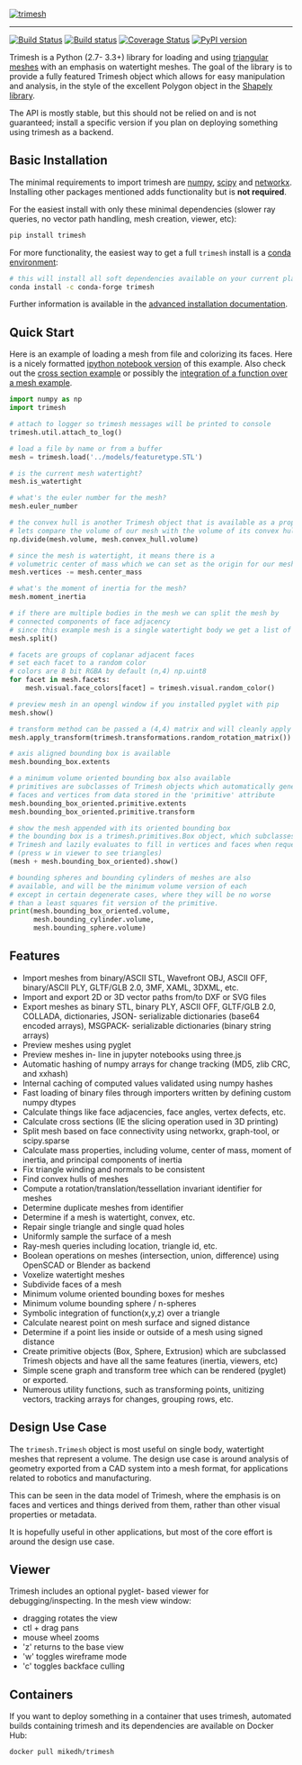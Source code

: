 [![trimesh](https://github.com/mikedh/trimesh/blob/master/docs/images/logotype-a.svg)](http://trimsh.org)

-----------
[![Build Status](https://travis-ci.org/mikedh/trimesh.svg?branch=master)](https://travis-ci.org/mikedh/trimesh) [![Build status](https://ci.appveyor.com/api/projects/status/j8h3luwvst1tkghl?svg=true)](https://ci.appveyor.com/project/mikedh/trimesh) [![Coverage Status](https://coveralls.io/repos/github/mikedh/trimesh/badge.svg)](https://coveralls.io/github/mikedh/trimesh) [![PyPI version](https://badge.fury.io/py/trimesh.svg)](https://badge.fury.io/py/trimesh)


Trimesh is a Python (2.7- 3.3+) library for loading and using [triangular meshes](https://en.wikipedia.org/wiki/Triangle_mesh) with an emphasis on watertight meshes. The goal of the library is to provide a fully featured Trimesh object which allows for easy manipulation and analysis, in the style of the excellent Polygon object in the [Shapely library](http://toblerity.org/shapely/manual.html).

The API is mostly stable, but this should not be relied on and is not guaranteed; install a specific version if you plan on deploying something using trimesh as a backend.

## Basic Installation


The minimal requirements to import trimesh are
[numpy](http://www.numpy.org/), [scipy](http://www.scipy.org) and
[networkx](https://networkx.github.io). Installing other packages mentioned adds functionality but is **not required**.

For the easiest install with only these minimal dependencies (slower ray queries, no vector path handling, mesh creation, viewer, etc):

```bash
pip install trimesh
```

For more functionality, the easiest way to get a full `trimesh` install is a [conda environment](https://conda.io/miniconda.html):

```bash
# this will install all soft dependencies available on your current platform
conda install -c conda-forge trimesh
```

Further information is available in the [advanced installation documentation](https://trimsh.org/install.html).

## Quick Start

Here is an example of loading a mesh from file and colorizing its faces. Here is a nicely formatted
[ipython notebook version](https://trimsh.org/examples/quick_start.html) of this example. Also check out the [cross section example](https://trimsh.org/examples/section.html) or possibly the [integration of a function over a mesh example](https://github.com/mikedh/trimesh/blob/master/examples/integrate.ipynb).

```python
import numpy as np
import trimesh

# attach to logger so trimesh messages will be printed to console
trimesh.util.attach_to_log()

# load a file by name or from a buffer
mesh = trimesh.load('../models/featuretype.STL')

# is the current mesh watertight?
mesh.is_watertight

# what's the euler number for the mesh?
mesh.euler_number

# the convex hull is another Trimesh object that is available as a property
# lets compare the volume of our mesh with the volume of its convex hull
np.divide(mesh.volume, mesh.convex_hull.volume)

# since the mesh is watertight, it means there is a
# volumetric center of mass which we can set as the origin for our mesh
mesh.vertices -= mesh.center_mass

# what's the moment of inertia for the mesh?
mesh.moment_inertia

# if there are multiple bodies in the mesh we can split the mesh by
# connected components of face adjacency
# since this example mesh is a single watertight body we get a list of one mesh
mesh.split()

# facets are groups of coplanar adjacent faces
# set each facet to a random color
# colors are 8 bit RGBA by default (n,4) np.uint8
for facet in mesh.facets:
    mesh.visual.face_colors[facet] = trimesh.visual.random_color()

# preview mesh in an opengl window if you installed pyglet with pip
mesh.show()

# transform method can be passed a (4,4) matrix and will cleanly apply the transform
mesh.apply_transform(trimesh.transformations.random_rotation_matrix())

# axis aligned bounding box is available
mesh.bounding_box.extents

# a minimum volume oriented bounding box also available
# primitives are subclasses of Trimesh objects which automatically generate
# faces and vertices from data stored in the 'primitive' attribute
mesh.bounding_box_oriented.primitive.extents
mesh.bounding_box_oriented.primitive.transform

# show the mesh appended with its oriented bounding box
# the bounding box is a trimesh.primitives.Box object, which subclasses
# Trimesh and lazily evaluates to fill in vertices and faces when requested
# (press w in viewer to see triangles)
(mesh + mesh.bounding_box_oriented).show()

# bounding spheres and bounding cylinders of meshes are also
# available, and will be the minimum volume version of each
# except in certain degenerate cases, where they will be no worse
# than a least squares fit version of the primitive.
print(mesh.bounding_box_oriented.volume, 
      mesh.bounding_cylinder.volume,
      mesh.bounding_sphere.volume)

```

## Features

* Import meshes from binary/ASCII STL, Wavefront OBJ, ASCII OFF, binary/ASCII PLY, GLTF/GLB 2.0, 3MF, XAML, 3DXML, etc.
* Import and export 2D or 3D vector paths from/to DXF or SVG files
* Export meshes as binary STL, binary PLY, ASCII OFF, GLTF/GLB 2.0, COLLADA, dictionaries, JSON- serializable dictionaries (base64 encoded arrays), MSGPACK- serializable dictionaries (binary string arrays)
* Preview meshes using pyglet
* Preview meshes in- line in jupyter notebooks using three.js
* Automatic hashing of numpy arrays for change tracking (MD5, zlib CRC, and xxhash)
* Internal caching of computed values validated using numpy hashes
* Fast loading of binary files through importers written by defining custom numpy dtypes
* Calculate things like face adjacencies, face angles, vertex defects, etc.
* Calculate cross sections (IE the slicing operation used in 3D printing)
* Split mesh based on face connectivity using networkx, graph-tool, or scipy.sparse
* Calculate mass properties, including volume, center of mass, moment of inertia, and principal components of inertia
* Fix triangle winding and normals to be consistent 
* Find convex hulls of meshes 
* Compute a rotation/translation/tessellation invariant identifier for meshes
* Determine duplicate meshes from identifier
* Determine if a mesh is watertight, convex, etc.
* Repair single triangle and single quad holes
* Uniformly sample the surface of a mesh
* Ray-mesh queries including location, triangle id, etc.
* Boolean operations on meshes (intersection, union, difference) using OpenSCAD or Blender as backend
* Voxelize watertight meshes
* Subdivide faces of a mesh
* Minimum volume oriented bounding boxes for meshes
* Minimum volume bounding sphere / n-spheres
* Symbolic integration of function(x,y,z) over a triangle
* Calculate nearest point on mesh surface and signed distance
* Determine if a point lies inside or outside of a mesh using signed distance
* Create primitive objects (Box, Sphere, Extrusion) which are subclassed Trimesh objects and have all the same features (inertia, viewers, etc)
* Simple scene graph and transform tree which can be rendered (pyglet) or exported.
* Numerous utility functions, such as transforming points, unitizing vectors, tracking arrays for changes, grouping rows, etc.

## Design Use Case

The `trimesh.Trimesh` object is most useful on single body, watertight meshes that represent a volume. The design use case is around analysis of geometry exported from a CAD system into a mesh format, for applications related to robotics and manufacturing.

This can be seen in the data model of Trimesh, where the emphasis is on faces and vertices and things derived from them, rather than other visual properties or metadata.

It is hopefully useful in other applications, but most of the core effort is around the design use case.


## Viewer

Trimesh includes an optional pyglet- based viewer for debugging/inspecting. In the mesh view window:

* dragging rotates the view
* ctl + drag pans
* mouse wheel zooms
* 'z' returns to the base view 
* 'w' toggles wireframe mode
* 'c' toggles backface culling

## Containers
   
If you want to deploy something in a container that uses trimesh, automated builds containing trimesh and its dependencies are available on Docker Hub:

`docker pull mikedh/trimesh`

